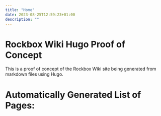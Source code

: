 ```yaml
---
title: "Home"
date: 2023-08-25T12:59:23+01:00
description: ""
---
```


# Rockbox Wiki Hugo Proof of Concept

This is a proof of concept of the Rockbox Wiki site being generated from markdown files using Hugo.

# Automatically Generated List of Pages:

